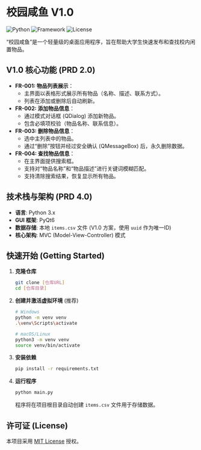 # 校园咸鱼 V1.0 

![Python](https://img.shields.io/badge/Python-3.x-blue.svg)
![Framework](https://img.shields.io/badge/Framework-PyQt6-brightgreen.svg)
![License](https://img.shields.io/badge/License-MIT-lightgrey.svg)

“校园咸鱼”是一个轻量级的桌面应用程序，旨在帮助大学生快速发布和查找校内闲置物品。

## V1.0 核心功能 (PRD 2.0)

* **FR-001: 物品列表展示**：
    * 主界面以表格形式展示所有物品（名称、描述、联系方式）。
    * 列表在添加或删除后自动刷新。
* **FR-002: 添加物品信息**：
    * 通过模式对话框 (QDialog) 添加新物品。
    * 包含必填项校验（物品名称、联系信息）。
* **FR-003: 删除物品信息**：
    * 选中主列表中的物品。
    * 通过“删除”按钮并经过安全确认 (QMessageBox) 后，永久删除数据。
* **FR-004: 查找物品信息**：
    * 在主界面提供搜索框。
    * 支持对“物品名称”和“物品描述”进行关键词模糊匹配。
    * 支持清除搜索结果，恢复显示所有物品。

## 技术栈与架构 (PRD 4.0)

* **语言**: Python 3.x
* **GUI 框架**: PyQt6 
* **数据存储**: 本地 `items.csv` 文件 (V1.0 方案，使用 `uuid` 作为唯一ID)
* **核心架构**: MVC (Model-View-Controller) 模式

## 快速开始 (Getting Started)

1.  **克隆仓库**
    ```bash
    git clone [仓库URL]
    cd [仓库目录]
    ```

2.  **创建并激活虚拟环境** (推荐)
    ```bash
    # Windows
    python -m venv venv
    .\venv\Scripts\activate
    
    # macOS/Linux
    python3 -m venv venv
    source venv/bin/activate
    ```

3.  **安装依赖**
    ```bash
    pip install -r requirements.txt
    ```

4.  **运行程序**
    ```bash
    python main.py
    ```
    程序将在项目根目录自动创建 `items.csv` 文件用于存储数据。

## 许可证 (License)

本项目采用 [MIT License](LICENSE) 授权。
